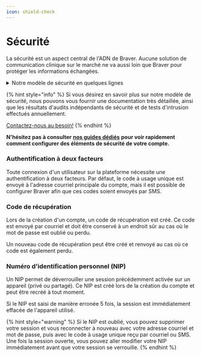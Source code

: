 ```yaml
---
icon: shield-check
---
```


# Sécurité

La sécurité est un aspect central de l'ADN de Braver. Aucune solution de communication clinique sur le marché ne va aussi loin que Braver pour protéger les informations échangées.

<details>

<summary>Notre modèle de sécurité en quelques lignes</summary>

* Les fils de discussions sont chiffrés de bout en bout avec des clés de chiffrement AES que seuls les participants sont en mesure de connaître
* Les fichiers échangés (photos, documents, vidéos) sont également chiffrés avec des clés AES uniques, elles-mêmes chiffrées de sorte que seules les personnes avec qui les fichiers ont été partagés sont en mesure de les connaître
* Le contenu de chaque fiche patient est séparément chiffré avec une clé AES seulement déchiffrable par une clé privée détenue par le propriétaire de cette fiche patient (un utilisateur ou une unité organisationnelle)
* Chaque message partagé dans un fil de discussion est signé avec la clé de l'auteur et figé dans l'historique du fil de discussion, nous permettant de garantir qu'un fil de discussion n'a pas été façonné artificiellement ou modifié de manière non autorisée
* Les données préservées sur l'appareil mobile utilisé par un usager sont toutes chiffrées au repos avec une clé AES conservée dans le module de sécurité matériel fourni par les appareils iOS et Android. Aucune donnée n'est préservée dans une session Web
* Les sessions mobiles et Web s'auto-verrouillent après un certain temps d'inactivité et requièrent que l'usager déverrouille avec un NIP ou une reconnaissance biométrique
* Chaque interaction avec l'infrastructure infonuagique de Braver est systématiquement vérifiée vis-à-vis les autorisations de l'usager et enregistrée dans un journal d'audit

</details>

{% hint style="info" %}
Si vous désirez en savoir plus sur notre modèle de sécurité, nous pouvons vous fournir une documentation très détaillée, ainsi que les résultats d'audits indépendants de sécurité et de tests d'intrusion effectués annuellement.&#x20;

[Contactez-nous au besoin!](mailto:security@braver.health)
{% endhint %}

**N'hésitez pas à consulter** [**nos guides dédiés**](https://support.braver.net/guides/pour-les-professionnels/securite) **pour voir rapidement comment configurer des éléments de sécurité de votre compte.**

### Authentification à deux facteurs

Toute connexion d'un utilisateur sur la plateforme nécessite une authentification à deux facteurs. Par défaut, le code à usage unique est envoyé à l'adresse courriel principale du compte, mais il est possible de configurer Braver afin que ces codes soient envoyés par SMS.

### Code de récupération

Lors de la création d'un compte, un code de récupération est créé. Ce code est envoyé par courriel et doit être conservé à un endroit sûr au cas où le mot de passe est oublié ou perdu.

Un nouveau code de récupération peut être créé et renvoyé au cas où ce code est également perdu.

### Numéro d'identification personnel (NIP)

Un NIP permet de déverrouiller une session précédemment activée sur un appareil (privé ou partagé). Ce NIP est créé lors de la création du compte et peut être recréé à tout moment.&#x20;

Si le NIP est saisi de manière erronée 5 fois, la session est immédiatement effacée de l'appareil utilisé.

{% hint style="warning" %}
Si le NIP est oublié, vous pouvez supprimer votre session et vous reconnecter à nouveau avec votre adresse courriel et mot de passe, puis avec le code à usage unique reçu par courriel ou SMS. Une fois la session ouverte, vous pouvez aller modifier votre NIP immédiatement avant que votre session se verrouille.
{% endhint %}
